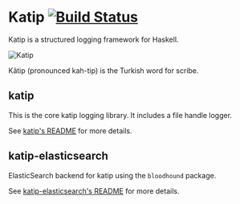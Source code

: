 # Katip [![Build Status](https://travis-ci.org/Soostone/katip.svg?branch=master)](https://travis-ci.org/Soostone/katip)

Katip is a structured logging framework for Haskell.

![Katip](https://github.com/Soostone/katip/blob/master/katip/katip.jpg)

Kâtip (pronounced kah-tip) is the Turkish word for scribe.

## katip

This is the core katip logging library. It includes a file handle
logger.

See [katip's README](https://github.com/Soostone/katip/blob/master/katip/README.md) for more details.


## katip-elasticsearch

ElasticSearch backend for katip using the `bloodhound` package.

See [katip-elasticsearch's README](https://github.com/Soostone/katip/blob/master/katip-elasticsearch/README.md) for more details.
